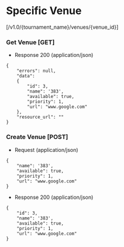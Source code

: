 # Specific Venue 

[/v1.0/{tournament_name}/venues/{venue_id}]

### Get Venue [GET]

+ Response 200 (application/json)
```
{
    "errors": null,
    "data":
    {
        "id": 3,
        "name": '383',
        "available": true,
        "priority": 1,
        "url": "www.google.com"
    },
    "resource_url": ""
}
```
### Create Venue [POST]

+ Request (application/json)
```
{
    "name": '383',
    "available": true,
    "priority": 1,
    "url": "www.google.com"
}
```
+ Response 200 (application/json)
```
{
    "id": 3,
    "name": '383',
    "available": true,
    "priority": 1,
    "url": "www.google.com"
}
```